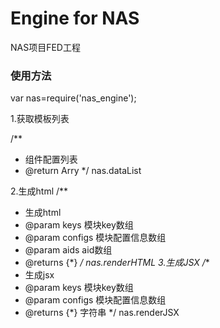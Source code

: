 # Engine for NAS

NAS项目FED工程

### 使用方法
var nas=require('nas_engine');

1.获取模板列表

/**
 * 组件配置列表
 * @return Arry
 */
 nas.dataList

2.生成html
/**
 * 生成html
 * @param keys 模块key数组
 * @param configs 模块配置信息数组
 * @param aids aid数组
 * @returns {*}
 */
 nas.renderHTML
3.生成JSX
/**
 * 生成jsx
 * @param keys 模块key数组
 * @param configs 模块配置信息数组
 * @returns {*} 字符串
 */
 nas.renderJSX
